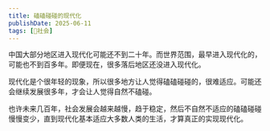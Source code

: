 ```yaml
---
title: 磕磕碰碰的现代化
publishDate: 2025-06-11
tags: [👫社会]
---
```


中国大部分地区进入现代化可能还不到二十年。而世界范围，最早进入现代化的，可能也不到百多年。即便现在，很多落后地区还没进入现代化。

现代化是个很年轻的现象，所以很多地方让人觉得磕磕碰碰的，很难适应。可能还会继续发展很多年，才会让人觉得自然不磕碰。

也许未来几百年，社会发展会越来越慢，趋于稳定，然后不自然不适应的磕磕碰碰慢慢变少，直到现代化基本适应大多数人类的生活，才算真正的实现现代化。
